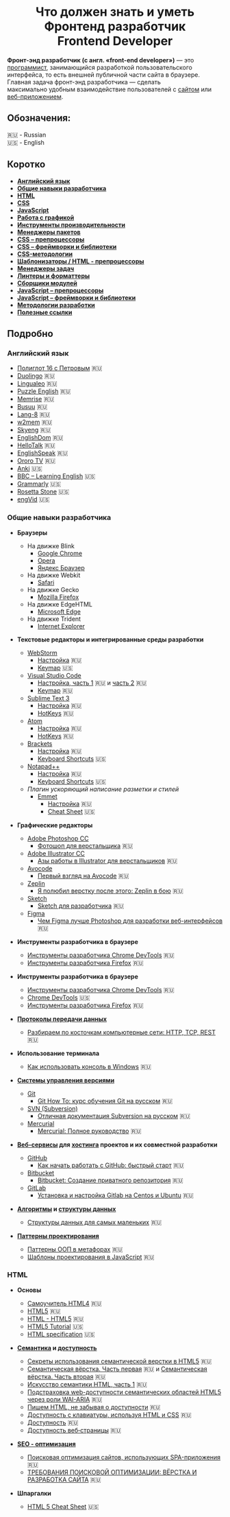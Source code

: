 <h1 align="center">Что должен знать и уметь Фронтенд разработчик <br> Frontend Developer</h1>  
  
**Фронт-энд разработчик (с англ. «front-end developer»)** — это [программист][1], занимающийся разработкой пользовательского интерфейса, то есть внешней публичной части сайта в браузере. Главная задача фронт-энд разработчика — сделать  
    максимально удобным взаимодействие пользователей с [сайтом][2] или [веб-приложением][3].
    
## Обозначения:

:ru: - Russian  
:us: - English

## Коротко
- **[Английский язык](#eng)**
- **[Общие навыки разработчика](#general-skills)**
- **[HTML](#html)**
- **[CSS](#css)**
- **[JavaScript](#js)**
- **[Работа с графикой](#graph)**
- **[Инструменты производительности](#performance-tools)**
- **[Менеджеры пакетов](#package-managers)**
- **[CSS – препроцессоры](#css-preprocessors)**
- **[CSS – фреймворки и библиотеки](#css-frameworks-libs)**
- **[CSS-методологии](#css-methodologies)**
- **[Шаблонизаторы / HTML - препроцессоры](#templates)**
- **[Менеджеры задач](#task-managers)**
- **[Линтеры и форматтеры](#linters-formatters)**
- **[Сборщики модулей](#module-builders)**
- **[JavaScript – препроцессоры](#js–preprocessors)**
- **[JavaScript – фреймворки и библиотеки](#js–frameworks-libs)**
- **[Методологии разработки](#development-methodologies)**
- **[Полезные ссылки](#useful-links)**

## Подробно

### <a name="eng"></a> Английский язык
- [Полиглот 16 с Петровым](https://www.youtube.com/channel/UCik7MxUtSXXfT-f_78cQRfQ/playlists) :ru:
- [Duolingo](https://www.duolingo.com/) :ru:
- [Lingualeo](https://lingualeo.com/ru/) :ru:
- [Puzzle English](https://puzzle-english.com/) :ru:
- [Memrise](https://www.memrise.com/) :ru:
- [Busuu](https://www.busuu.com/ru) :ru:
- [Lang-8](http://lang-8.com/) :ru:
- [w2mem](https://w2mem.com/) :ru:
- [Skyeng](https://skyeng.ru/) :ru:  
- [EnglishDom](https://www.englishdom.com/) :ru:
- [HelloTalk](https://www.hellotalk.com/) :ru: 
- [EnglishSpeak](http://www.englishspeak.com/) :ru: 
- [Ororo TV](https://ororo.tv/ru) :ru:
- [Anki](https://apps.ankiweb.net/) :us:
- [BBC – Learning English](http://www.bbc.co.uk/learningenglish/english/) :us:
- [Grammarly](https://www.grammarly.com/) :us:  
- [Rosetta Stone](https://www.rosettastone.com/) :us:  
- [engVid](https://www.engvid.com/) :us:

### <a name="general-skills"></a> Общие навыки разработчика

- **Браузеры** 
    - На движке Blink  
        - [Google Chrome](https://www.google.com/intl/ru_ALL/chrome/)
        - [Opera](https://www.opera.com/ru/download)
        - [Яндекс Браузер](https://browser.yandex.by/)
    - На движке Webkit  
        - [Safari](https://support.apple.com/downloads/safari)
    - На движке Gecko
        - [Mozilla Firefox](https://www.mozilla.org/ru/firefox/new/)
    - На движке EdgeHTML  
        - [Microsoft Edge](https://support.microsoft.com/ru-ru/help/4027741/windows-get-microsoft-edge)
    - На движке Trident  
        - [Internet Explorer](https://www.microsoft.com/ru-ru/download/internet-explorer.aspx)
        
- **Текстовые редакторы и интегрированные среды разработки**

    - [WebStorm](https://www.jetbrains.com/webstorm/download/)  
        - [Настройка](https://habr.com/ru/post/282003/) :ru:
        - [Keymap](https://resources.jetbrains.com/storage/products/webstorm/docs/WebStorm_ReferenceCard.pdf) :us:
    - [Visual Studio Code](https://code.visualstudio.com/download)
        - [Настройка, часть 1](https://medium.com/@p1t1ch/visual-studio-code-%D0%BD%D0%B0%D1%81%D1%82%D1%80%D0%BE%D0%B9%D0%BA%D0%B0-%D0%B8-%D0%BF%D1%80%D0%B8%D0%BC%D0%B5%D0%BD%D0%B5%D0%BD%D0%B8%D0%B5-%D1%87%D0%B0%D1%81%D1%82%D1%8C-1-7f1a26806522) :ru: и [часть 2](https://medium.com/@p1t1ch/visual-studio-code-%D0%BD%D0%B0%D1%81%D1%82%D1%80%D0%BE%D0%B9%D0%BA%D0%B0-%D0%B8-%D0%BF%D1%80%D0%B8%D0%BC%D0%B5%D0%BD%D0%B5%D0%BD%D0%B8%D0%B5-%D1%87%D0%B0%D1%81%D1%82%D1%8C-2-8e4939bb1492) :ru:
        - [Keymap](https://code.visualstudio.com/docs/getstarted/keybindings#_keyboard-shortcuts-reference) :ru:
    - [Sublime Text 3](https://www.sublimetext.com/3)
        - [Настройка](https://medium.com/@damirshakirov/%D0%BD%D0%B0%D1%81%D1%82%D1%80%D0%BE%D0%B9%D0%BA%D0%B0-sublime-text-3-7c14abb923f0) :ru:
        - [HotKeys](https://nicothin.pro/sublime-text/sublime-text-3-hotkeys.html) :ru:
    - [Atom](https://atom.io/)
        - [Настройка](http://blog.harrix.org/article/6076) :ru:
        - [HotKeys](https://nicothin.pro/Atom/Atom-hotkeys.html) :ru:
    - [Brackets](http://brackets.io/)
        - [Настройка](http://master-css.com/page/brackets-code-editor) :ru:
        - [Keyboard Shortcuts](http://lisacatalano.github.io/brackets_course/pc.html) :us:
    - [Notapad++](https://notepad-plus-plus.org/download/v7.6.3.html)
        - [Настройка](http://blog.harrix.org/article/99) :ru:
        - [Keyboard Shortcuts](http://docs.notepad-plus-plus.org/index.php/Keyboard_And_Mouse_Shortcuts) :us:
    - *Плагин ускоряющий написание разметки и стилей*
        - [Emmet](https://emmet.io/download/)
            - [Настройка](http://ts-soft.ru/blog/emmet) :ru:
            - [Cheat Sheet](https://docs.emmet.io/cheat-sheet/) :us:

- **Графические редакторы**

    - [Adobe Photoshop CC](https://www.adobe.com/products/photoshop.html)
        - [Фотошоп для верстальщика](https://htmlacademy.ru/blog/51-photoshop-for-the-coders) :ru:
    - [Adobe Illustrator CC](https://www.adobe.com/products/illustrator.html)
        - [Азы работы в Illustrator для верстальщиков](https://tpverstak.ru/illustrator-for-frontend-developers-part-1/) :ru:
    - [Avocode](https://avocode.com/)
        - [Первый взгляд на Avocode](https://habr.com/ru/post/231381/) :ru:
    - [Zeplin](https://zeplin.io/)
        - [Я полюбил верстку после этого: Zeplin в бою](https://habr.com/ru/company/uteam/blog/315542/) :ru:
    - [Sketch](https://www.sketchapp.com/)
        - [Sketch для разработчика](https://designpub.ru/sketch-%D0%B4%D0%BB%D1%8F-%D1%80%D0%B0%D0%B7%D1%80%D0%B0%D0%B1%D0%BE%D1%82%D1%87%D0%B8%D0%BA%D0%B0-77c6e9aead73) :ru:
    - [Figma](https://www.figma.com/)
        - [Чем Figma лучше Photoshop для разработки веб-интерфейсов](https://habr.com/ru/company/skillbox/blog/359258/) :ru:

- **Инструменты разработчика в браузере**
        
    - [Инструменты разработчика Chrome DevTools](https://habr.com/ru/company/simbirsoft/blog/337116/) :ru:
    - [Инструменты разработчика Firefox](https://developer.mozilla.org/ru/docs/Tools/Web_Console) :ru:
    
- **Инструменты разработчика в браузере**    

    - [Инструменты разработчика Chrome DevTools](https://habr.com/ru/company/simbirsoft/blog/337116/) :ru:
    - [Chrome DevTools](https://developers.google.com/web/tools/chrome-devtools/?utm_source=dcc&utm_medium=redirect&utm_campaign=2018Q2) :us:
    - [Инструменты разработчика Firefox](https://developer.mozilla.org/ru/docs/Tools/Web_Console) :ru:

- **[Протоколы передачи данных](https://ru.wikipedia.org/wiki/%D0%9F%D1%80%D0%BE%D1%82%D0%BE%D0%BA%D0%BE%D0%BB_%D0%BF%D0%B5%D1%80%D0%B5%D0%B4%D0%B0%D1%87%D0%B8_%D0%B4%D0%B0%D0%BD%D0%BD%D1%8B%D1%85)**   
    - [Разбираем по косточкам компьютерные сети: HTTP, TCP, REST](https://proglib.io/p/computer-networking/) :ru:
 
- **Использование терминала**   
    - [Как использовать консоль в Windows](https://nicothin.pro/page/console-windows) :ru:
    
 - **[Системы управления версиями](https://ru.wikipedia.org/wiki/%D0%A1%D0%B8%D1%81%D1%82%D0%B5%D0%BC%D0%B0_%D1%83%D0%BF%D1%80%D0%B0%D0%B2%D0%BB%D0%B5%D0%BD%D0%B8%D1%8F_%D0%B2%D0%B5%D1%80%D1%81%D0%B8%D1%8F%D0%BC%D0%B8)**
    - [Git](https://git-scm.com/)
        - [Git How To: курс обучения Git на русском](https://githowto.com/ru) :ru:
    - [SVN (Subversion)](https://subversion.apache.org/)
        - [Отличная документация Subversion на русском](http://blog.perlover.com/2010/03/14/russian-doc-subversion-svn/) :ru:
    - [Mercurial](https://www.mercurial-scm.org/)
        - [Mercurial: Полное руководство](https://hgbook.bacher09.org/html/) :ru:
    
- **[Веб-сервисы](https://ru.wikipedia.org/wiki/%D0%92%D0%B5%D0%B1-%D1%81%D0%BB%D1%83%D0%B6%D0%B1%D0%B0) для [хостинга](https://ru.wikipedia.org/wiki/%D0%A5%D0%BE%D1%81%D1%82%D0%B8%D0%BD%D0%B3) проектов и их совместной разработки** 
    - [GitHub](https://pages.github.com/)   
        - [Как начать работать с GitHub: быстрый старт](https://habr.com/ru/post/125799/) :ru:
    - [Bitbucket](https://bitbucket.org/)   
        - [Bitbucket: Создание приватного репозитория](https://habr.com/ru/sandbox/37865/) :ru:   
    - [GitLab](https://about.gitlab.com/)   
        - [Установка и настройка Gitlab на Centos и Ubuntu](https://serveradmin.ru/ustanovka-i-nastroyka-gitlab/) :ru:
    
- **[Алгоритмы](https://ru.wikipedia.org/wiki/%D0%90%D0%BB%D0%B3%D0%BE%D1%80%D0%B8%D1%82%D0%BC) и [структуры данных](https://ru.wikipedia.org/wiki/%D0%A1%D1%82%D1%80%D1%83%D0%BA%D1%82%D1%83%D1%80%D0%B0_%D0%B4%D0%B0%D0%BD%D0%BD%D1%8B%D1%85)**
    - [Структуры данных для самых маленьких](https://habr.com/ru/post/310794/) :ru:
    
- **[Паттерны проектирования](https://ru.wikipedia.org/wiki/%D0%A8%D0%B0%D0%B1%D0%BB%D0%BE%D0%BD_%D0%BF%D1%80%D0%BE%D0%B5%D0%BA%D1%82%D0%B8%D1%80%D0%BE%D0%B2%D0%B0%D0%BD%D0%B8%D1%8F)**    
    - [Паттерны ООП в метафорах](https://habr.com/ru/post/136766/) :ru:
    - [Шаблоны проектирования в JavaScript](https://medium.com/@marina.kovalyova/java-script-design-patterns-569c627d25f9) :ru:
    
### <a name="html"></a> HTML

- **Основы**
    - [Самоучитель HTML4](http://htmlbook.ru/samhtml) :ru:
    - [HTML5](http://htmlbook.ru/html5) :ru:
    - [HTML - HTML5](https://html5book.ru/html-html5/) :ru:
    - [HTML5 Tutorial](https://www.w3schools.com/html/) :us:
    - [HTML specification](https://w3c.github.io/html/) :us:
- **[Семантика](https://ru.wikipedia.org/wiki/%D0%A1%D0%B5%D0%BC%D0%B0%D0%BD%D1%82%D0%B8%D0%BA%D0%B0_(%D0%BF%D1%80%D0%BE%D0%B3%D1%80%D0%B0%D0%BC%D0%BC%D0%B8%D1%80%D0%BE%D0%B2%D0%B0%D0%BD%D0%B8%D0%B5)) и [доступность](https://ru.wikipedia.org/wiki/%D0%94%D0%BE%D1%81%D1%82%D1%83%D0%BF%D0%BD%D0%BE%D1%81%D1%82%D1%8C)** 
    - [Секреты использования семантической верстки в HTML5](https://medium.com/@stasonmars/%D1%81%D0%B5%D0%BA%D1%80%D0%B5%D1%82%D1%8B-%D0%B8%D1%81%D0%BF%D0%BE%D0%BB%D1%8C%D0%B7%D0%BE%D0%B2%D0%B0%D0%BD%D0%B8%D1%8F-%D1%81%D0%B5%D0%BC%D0%B0%D0%BD%D1%82%D0%B8%D1%87%D0%B5%D1%81%D0%BA%D0%BE%D0%B8%CC%86-%D0%B2%D0%B5%D1%80%D1%81%D1%82%D0%BA%D0%B8-%D0%B2-html5-c7cd5e6f1ebb) :ru:
    - [Семантическая вёрстка. Часть первая](https://pepelsbey.net/2008/04/semantic-coding-1/) :ru: и [Семантическая вёрстка. Часть вторая](https://pepelsbey.net/2008/04/semantic-coding-2/) :ru:
    - [Искусство семантики HTML, часть 1](https://frontender.info/the-art-of-html-semantics-pt1/) :ru:
    - [Подстраховка web-доступности семантических областей HTML5 через роли WAI-ARIA](https://habr.com/ru/post/240065/) :ru:
    - [Пишем HTML, не забывая о доступности](https://medium.com/@ABatickaya/%D0%BF%D0%B8%D1%88%D0%B5%D0%BC-html-%D0%BD%D0%B5-%D0%B7%D0%B0%D0%B1%D1%8B%D0%B2%D0%B0%D1%8F-%D0%BE-%D0%B4%D0%BE%D1%81%D1%82%D1%83%D0%BF%D0%BD%D0%BE%D1%81%D1%82%D0%B8-9ffbf97ecbe7) :ru:
    - [Доступность с клавиатуры, используя HTML и CSS](https://webdesign.tutsplus.com/ru/articles/keyboard-accessibility-tips-using-html-and-css--cms-31966) :ru:
    - [Доступность](http://yoksel.github.io/easy-markup/accessibility/) :ru:
    - [Доступность веб‑страницы](https://nicothin.pro/page/dostupnost-veb-stranicy) :ru:
     
- **[SEO - оптимизация](https://ru.wikipedia.org/wiki/%D0%9F%D0%BE%D0%B8%D1%81%D0%BA%D0%BE%D0%B2%D0%B0%D1%8F_%D0%BE%D0%BF%D1%82%D0%B8%D0%BC%D0%B8%D0%B7%D0%B0%D1%86%D0%B8%D1%8F)** 
    - [Поисковая оптимизация сайтов, использующих SPA-приложения](https://vc.ru/marketing/36449-poiskovaya-optimizaciya-saytov-ispolzuyushchih-spa-prilozheniya) :ru: 
    - [ТРЕБОВАНИЯ ПОИСКОВОЙ ОПТИМИЗАЦИИ: ВЁРСТКА И РАЗРАБОТКА САЙТА](https://pixelplus.ru/samostoyatelno/stati/indeksatsiya/seo-i-razrabotka-sayta.html) :ru: 
- **Шпаргалки** 
    - [HTML 5 Cheat Sheet](https://makeawebsitehub.com/the-html-5-mega-cheat-sheet/) :us:


[1]: https://ru.wikipedia.org/wiki/%D0%9F%D1%80%D0%BE%D0%B3%D1%80%D0%B0%D0%BC%D0%BC%D0%B8%D1%81%D1%82  
[2]: https://ru.wikipedia.org/wiki/%D0%A1%D0%B0%D0%B9%D1%82  
[3]: https://ru.wikipedia.org/wiki/%D0%92%D0%B5%D0%B1-%D0%BF%D1%80%D0%B8%D0%BB%D0%BE%D0%B6%D0%B5%D0%BD%D0%B8%D0%B5